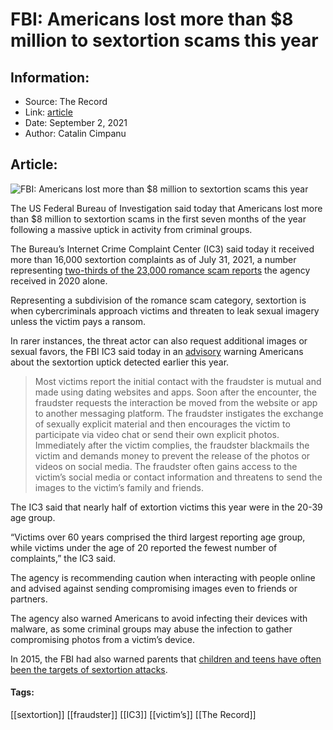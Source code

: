 # FBI: Americans lost more than $8 million to sextortion scams this year
### 

## Information:
+ Source: The Record
+ Link: [article](https://therecord.media/fbi-americans-lost-more-than-8-million-to-sextortion-scams-this-year/)
+ Date: September 2, 2021
+ Author: Catalin Cimpanu


## Article:
![FBI: Americans lost more than $8 million to sextortion scams this year](https://therecord.media/wp-content/uploads/2021/09/sextortion-worried.png)

The US Federal Bureau of Investigation said today that Americans lost more than $8 million to sextortion scams in the first seven months of the year following a massive uptick in activity from criminal groups.


The Bureau’s Internet Crime Complaint Center (IC3) said today it received more than 16,000 sextortion complaints as of July 31, 2021, a number representing [two-thirds of the 23,000 romance scam reports](https://therecord.media/fbi-cybercrime-losses-exceeded-4-2-billion-in-2020/) the agency received in 2020 alone.


Representing a subdivision of the romance scam category, sextortion is when cybercriminals approach victims and threaten to leak sexual imagery unless the victim pays a ransom.


In rarer instances, the threat actor can also request additional images or sexual favors, the FBI IC3 said today in an [advisory](https://www.ic3.gov/Media/Y2021/PSA210902) warning Americans about the sextortion uptick detected earlier this year.



> Most victims report the initial contact with the fraudster is mutual and made using dating websites and apps. Soon after the encounter, the fraudster requests the interaction be moved from the website or app to another messaging platform. The fraudster instigates the exchange of sexually explicit material and then encourages the victim to participate via video chat or send their own explicit photos. Immediately after the victim complies, the fraudster blackmails the victim and demands money to prevent the release of the photos or videos on social media. The fraudster often gains access to the victim’s social media or contact information and threatens to send the images to the victim’s family and friends.
> 
> 


The IC3 said that nearly half of extortion victims this year were in the 20-39 age group.


“Victims over 60 years comprised the third largest reporting age group, while victims under the age of 20 reported the fewest number of complaints,” the IC3 said.


The agency is recommending caution when interacting with people online and advised against sending compromising images even to friends or partners.


The agency also warned Americans to avoid infecting their devices with malware, as some criminal groups may abuse the infection to gather compromising photos from a victim’s device.


In 2015, the FBI had also warned parents that [children and teens have often been the targets of sextortion attacks](https://www.fbi.gov/scams-and-safety/common-scams-and-crimes/sextortion).








#### Tags:
[[sextortion]] [[fraudster]] [[IC3]] [[victim’s]] [[The Record]]
